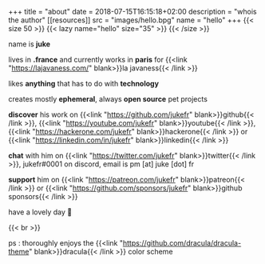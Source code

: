+++
title = "about"
date = 2018-07-15T16:15:18+02:00
description = "whois the author"
[[resources]]
  src = "images/hello.bpg"
  name = "hello"
+++
{{< size 50 >}}
    {{< lazy name="hello" size="35" >}}
{{< /size >}}

name is **juke** 

lives in **.france** and currently works in **paris** for {{<link "https://lajavaness.com/" blank>}}la javaness{{< /link >}}

likes **anything** that has to do with **technology**

creates mostly **ephemeral**, always **open source** pet projects

**discover** his work on {{<link "https://github.com/jukefr" blank>}}github{{< /link >}}, {{<link "https://youtube.com/jukefr" blank>}}youtube{{< /link >}}, {{<link "https://hackerone.com/jukefr" blank>}}hackerone{{< /link >}} or {{<link "https://linkedin.com/in/jukefr" blank>}}linkedin{{< /link >}}

**chat** with him on {{<link "https://twitter.com/jukefr" blank>}}twitter{{< /link >}}, jukefr#0001 on discord, email is pm [at] juke [dot] fr

**support** him on {{<link "https://patreon.com/jukefr" blank>}}patreon{{< /link >}} or {{<link "https://github.com/sponsors/jukefr" blank>}}github sponsors{{< /link >}}

have a lovely day 💜

{{< br >}}

ps : thoroughly enjoys the {{<link "https://github.com/dracula/dracula-theme" blank>}}dracula{{< /link >}} color scheme
